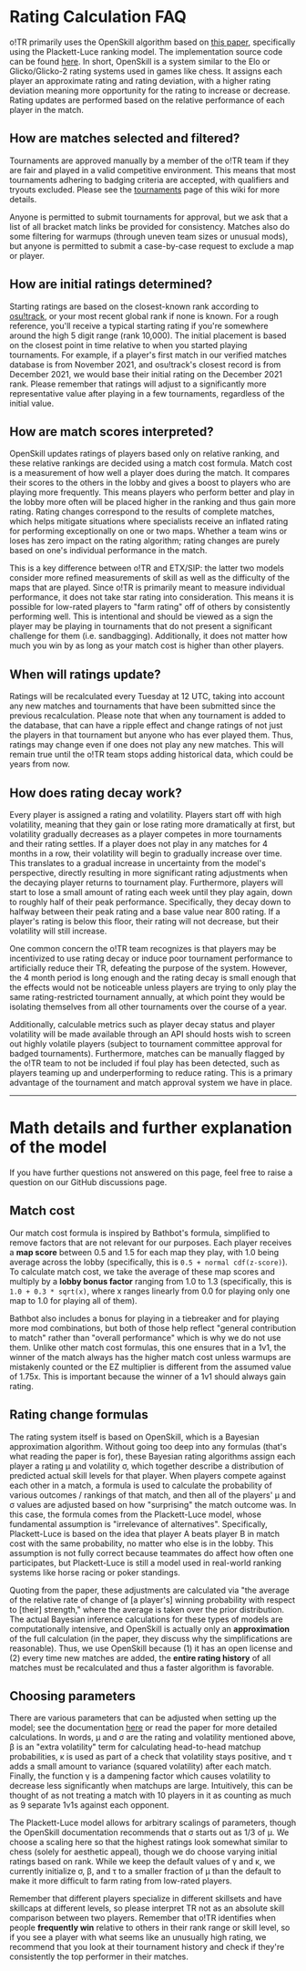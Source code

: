 # Rating Calculation FAQ

o!TR primarily uses the OpenSkill algorithm based on [this paper](https://jmlr.csail.mit.edu/papers/volume12/weng11a/weng11a.pdf), specifically using the Plackett-Luce ranking model. The implementation source code can be found [here](https://crates.io/crates/openskill/0.0.1). In short, OpenSkill is a system similar to the Elo or Glicko/Glicko-2 rating systems used in games like chess. It assigns each player an approximate rating and rating deviation, with a higher rating deviation meaning more opportunity for the rating to increase or decrease. Rating updates are performed based on the relative performance of each player in the match.

## How are matches selected and filtered?
Tournaments are approved manually by a member of the o!TR team if they are fair and played in a valid competitive environment. This means that most tournaments adhering to badging criteria are accepted, with qualifiers and tryouts excluded. Please see the [tournaments](tournaments.md) page of this wiki for more details.

Anyone is permitted to submit tournaments for approval, but we ask that a list of all bracket match links be provided for consistency. Matches also do some filtering for warmups (through uneven team sizes or unusual mods), but anyone is permitted to submit a case-by-case request to exclude a map or player.

## How are initial ratings determined? 
Starting ratings are based on the closest-known rank according to [osu!track](https://github.com/Ameobea/osutrack-api), or your most recent global rank if none is known. For a rough reference, you'll receive a typical starting rating if you're somewhere around the high 5 digit range (rank 10,000). The initial placement is based on the closest point in time relative to when you started playing tournaments. For example, if a player's first match in our verified matches database is from November 2021, and osu!track's closest record is from December 2021, we would base their initial rating on the December 2021 rank. Please remember that ratings will adjust to a significantly more representative value after playing in a few tournaments, regardless of the initial value.

## How are match scores interpreted?
OpenSkill updates ratings of players based only on relative ranking, and these relative rankings are decided using a match cost formula. Match cost is a measurement of how well a player does during the match. It compares their scores to the others in the lobby and gives a boost to players who are playing more frequently. This means players who perform better and play in the lobby more often will be placed higher in the ranking and thus gain more rating. Rating changes correspond to the results of complete matches, which helps mitigate situations where specialists receive an inflated rating for performing exceptionally on one or two maps. Whether a team wins or loses has zero impact on the rating algorithm; rating changes are purely based on one's individual performance in the match.

This is a key difference between o!TR and ETX/SIP: the latter two models consider more refined measurements of skill as well as the difficulty of the maps that are played. Since o!TR is primarily meant to measure individual performance, it does not take star rating into consideration. This means it is possible for low-rated players to "farm rating" off of others by consistently performing well. This is intentional and should be viewed as a sign the player may be playing in tournaments that do not present a significant challenge for them (i.e. sandbagging). Additionally, it does not matter how much you win by as long as your match cost is higher than other players.

## When will ratings update?
Ratings will be recalculated every Tuesday at 12 UTC, taking into account any new matches and tournaments that have been submitted since the previous recalculation. Please note that when any tournament is added to the database, that can have a ripple effect and change ratings of not just the players in that tournament but anyone who has ever played them. Thus, ratings may change even if one does not play any new matches. This will remain true until the o!TR team stops adding historical data, which could be years from now.

## How does rating decay work?
Every player is assigned a rating and volatility. Players start off with high volatility, meaning that they gain or lose rating more dramatically at first, but volatility gradually decreases as a player competes in more tournaments and their rating settles. If a player does not play in any matches for 4 months in a row, their volatility will begin to gradually increase over time. This translates to a gradual increase in uncertainty from the model's perspective, directly resulting in more significant rating adjustments when the decaying player returns to tournament play. Furthermore, players will start to lose a small amount of rating each week until they play again, down to roughly half of their peak performance. Specifically, they decay down to halfway between their peak rating and a base value near 800 rating. If a player's rating is below this floor, their rating will not decrease, but their volatility will still increase.

One common concern the o!TR team recognizes is that players may be incentivized to use rating decay or induce poor tournament performance to artificially reduce their TR, defeating the purpose of the system. However, the 4 month period is long enough and the rating decay is small enough that the effects would not be noticeable unless players are trying to only play the same rating-restricted tournament annually, at which point they would be isolating themselves from all other tournaments over the course of a year.

Additionally, calculable metrics such as player decay status and player volatility will be made available through an API should hosts wish to screen out highly volatile players (subject to tournament committee approval for badged tournaments). Furthermore, matches can be manually flagged by the o!TR team to not be included if foul play has been detected, such as players teaming up and underperforming to reduce rating. This is a primary advantage of the tournament and match approval system we have in place.

---

# Math details and further explanation of the model

If you have further questions not answered on this page, feel free to raise a question on our GitHub discussions page.

## Match cost
Our match cost formula is inspired by Bathbot's formula, simplified to remove factors that are not relevant for our purposes. Each player receives a **map score** between 0.5 and 1.5 for each map they play, with 1.0 being average across the lobby (specifically, this is `0.5 + normal cdf(z-score)`). To calculate match cost, we take the average of these map scores and multiply by a **lobby bonus factor** ranging from 1.0 to 1.3 (specifically, this is `1.0 + 0.3 * sqrt(x)`, where x ranges linearly from 0.0 for playing only one map to 1.0 for playing all of them). 

Bathbot also includes a bonus for playing in a tiebreaker and for playing more mod combinations, but both of those help reflect "general contribution to match" rather than "overall performance" which is why we do not use them. Unlike other match cost formulas, this one ensures that in a 1v1, the winner of the match always has the higher match cost unless warmups are mistakenly counted or the EZ multiplier is different from the assumed value of 1.75x. This is important because the winner of a 1v1 should always gain rating.

## Rating change formulas
The rating system itself is based on OpenSkill, which is a Bayesian approximation algorithm. Without going too deep into any formulas (that's what reading the paper is for), these Bayesian rating algorithms assign each player a rating μ and volatility σ, which together describe a distribution of predicted actual skill levels for that player. When players compete against each other in a match, a formula is used to calculate the probability of various outcomes / rankings of that match, and then all of the players' μ and σ values are adjusted based on how "surprising" the match outcome was. In this case, the formula comes from the Plackett-Luce model, whose fundamental assumption is "irrelevance of alternatives". Specifically, Plackett-Luce is based on the idea that player A beats player B in match cost with the same probability, no matter who else is in the lobby. This assumption is not fully correct because teammates do affect how often one participates, but Plackett-Luce is still a model used in real-world ranking systems like horse racing or poker standings.

Quoting from the paper, these adjustments are calculated via "the average of the relative rate of change of [a player's] winning probability with respect to [their] strength," where the average is taken over the prior distribution. The actual Bayesian inference calculations for these types of models are computationally intensive, and OpenSkill is actually only an **approximation** of the full calculation (in the paper, they discuss why the simplifications are reasonable). Thus, we use OpenSkill because (1) it has an open license and (2) every time new matches are added, the **entire rating history** of all matches must be recalculated and thus a faster algorithm is favorable.

## Choosing parameters
There are various parameters that can be adjusted when setting up the model; see the documentation [here](https://openskill.me/en/stable/api/openskill/models/weng_lin/plackett_luce/index.html#openskill.models.weng_lin.plackett_luce.PlackettLuce) or read the paper for more detailed calculations. In words, μ and σ are the rating and volatility mentioned above, β is an "extra volatility" term for calculating head-to-head matchup probabilities, κ is used as part of a check that volatility stays positive, and τ adds a small amount to variance (squared volatility) after each match. Finally, the function γ is a dampening factor which causes volatility to decrease less significantly when matchups are large. Intuitively, this can be thought of as not treating a match with 10 players in it as counting as much as 9 separate 1v1s against each opponent.

The Plackett-Luce model allows for arbitrary scalings of parameters, though the OpenSkill documentation recommends that σ starts out as 1/3 of μ. We choose a scaling here so that the highest ratings look somewhat similar to chess (solely for aesthetic appeal), though we do choose varying initial ratings based on rank. While we keep the default values of γ and κ, we currently initialize σ, β, and τ to a smaller fraction of μ than the default to make it more difficult to farm rating from low-rated players. 

Remember that different players specialize in different skillsets and have skillcaps at different levels, so please interpret TR not as an absolute skill comparison between two players. Remember that o!TR identifies when people **frequently win** relative to others in their rank range or skill level, so if you see a player with what seems like an unusually high rating, we recommend that you look at their tournament history and check if they're consistently the top performer in their matches.